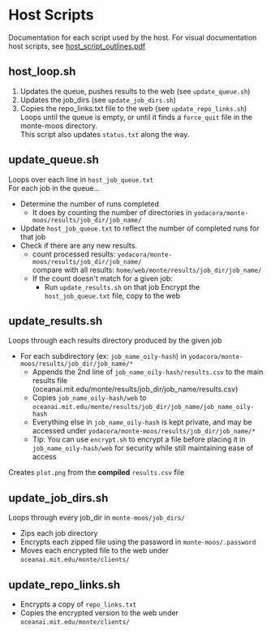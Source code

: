 #   Host Scripts
Documentation for each script used by the host. For visual documentation host scripts, see [host_script_outlines.pdf](host_script_outlines.pdf)  

## host_loop.sh  
1. Updates the queue, pushes results to the web (see `update_queue.sh`)  
2. Updates the job_dirs (see `update_job_dirs.sh`)  
3. Copies the repo_links.txt file to the web (see `update_repo_links.sh`)  
Loops until the queue is empty, or until it finds a `force_quit` file in the monte-moos directory.  
This script also updates `status.txt` along the way.  

## update_queue.sh 
Loops over each line in `host_job_queue.txt`  
For each job in the queue...  
- Determine the number of runs completed
  - It does by counting the number of directories in `yodacora/monte-moos/results/job_dir/job_name/`
- Update `host_job_queue.txt` to reflect the number of completed runs for that job
- Check if there are any new results.
  - count processed results: `yodacora/monte-moos/results/job_dir/job_name/`  
    compare with all results: `home/web/monte/results/job_dir/job_name/`  
  - If the count doesn't match for a given job:
    - Run `update_results.sh` on that job
Encrypt the `host_job_queue.txt` file, copy to the web  

## update_results.sh 
Loops through each results directory produced by the given job
- For each subdirectory (ex: `job_name_oily-hash`) in `yodacora/monte-moos/results/job_dir/job_name/*`
  - Appends the 2nd line of `job_name_oily-hash/results.csv` to the main results file (oceanai.mit.edu/monte/results/job_dir/job_name/results.csv)
  - Copies `job_name_oily-hash/web` to `oceanai.mit.edu/monte/results/job_dir/job_name/job_name_oily-hash`  
  - Everything else in `job_name_oily-hash` is kept private, and may be accessed under `yodacora/monte-moos/results/job_dir/job_name/*`
  - Tip: You can use `encrypt.sh` to encrypt a file before placing it in `job_name_oily-hash/web` for security while still maintaining ease of access

Creates `plot.png` from the **compiled** `results.csv` file

## update_job_dirs.sh 
Loops through every job_dir in `monte-moos/job_dirs/`
- Zips each job directory
- Encrypts each zipped file using the password in `monte-moos/.password`
- Moves each encrypted file to the web under `oceanai.mit.edu/monte/clients/`

## update_repo_links.sh 
- Encrypts a copy of `repo_links.txt`
- Copies the encrypted version to the web under `oceanai.mit.edu/monte/clients/`

